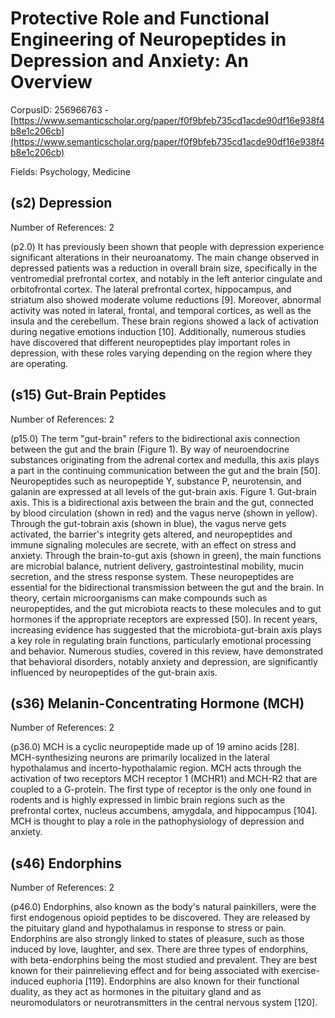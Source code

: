 # Protective Role and Functional Engineering of Neuropeptides in Depression and Anxiety: An Overview

CorpusID: 256966763 - [https://www.semanticscholar.org/paper/f0f9bfeb735cd1acde90df16e938f4b8e1c206cb](https://www.semanticscholar.org/paper/f0f9bfeb735cd1acde90df16e938f4b8e1c206cb)

Fields: Psychology, Medicine

## (s2) Depression
Number of References: 2

(p2.0) It has previously been shown that people with depression experience significant alterations in their neuroanatomy. The main change observed in depressed patients was a reduction in overall brain size, specifically in the ventromedial prefrontal cortex, and notably in the left anterior cingulate and orbitofrontal cortex. The lateral prefrontal cortex, hippocampus, and striatum also showed moderate volume reductions [9]. Moreover, abnormal activity was noted in lateral, frontal, and temporal cortices, as well as the insula and the cerebellum. These brain regions showed a lack of activation during negative emotions induction [10]. Additionally, numerous studies have discovered that different neuropeptides play important roles in depression, with these roles varying depending on the region where they are operating.
## (s15) Gut-Brain Peptides
Number of References: 2

(p15.0) The term "gut-brain" refers to the bidirectional axis connection between the gut and the brain (Figure 1). By way of neuroendocrine substances originating from the adrenal cortex and medulla, this axis plays a part in the continuing communication between the gut and the brain [50]. Neuropeptides such as neuropeptide Y, substance P, neurotensin, and galanin are expressed at all levels of the gut-brain axis. Figure 1. Gut-brain axis. This is a bidirectional axis between the brain and the gut, connected by blood circulation (shown in red) and the vagus nerve (shown in yellow). Through the gut-tobrain axis (shown in blue), the vagus nerve gets activated, the barrier's integrity gets altered, and neuropeptides and immune signaling molecules are secrete, with an effect on stress and anxiety. Through the brain-to-gut axis (shown in green), the main functions are microbial balance, nutrient delivery, gastrointestinal mobility, mucin secretion, and the stress response system. These neuropeptides are essential for the bidirectional transmission between the gut and the brain. In theory, certain microorganisms can make compounds such as neuropeptides, and the gut microbiota reacts to these molecules and to gut hormones if the appropriate receptors are expressed [50]. In recent years, increasing evidence has suggested that the microbiota-gut-brain axis plays a key role in regulating brain functions, particularly emotional processing and behavior. Numerous studies, covered in this review, have demonstrated that behavioral disorders, notably anxiety and depression, are significantly influenced by neuropeptides of the gut-brain axis.
## (s36) Melanin-Concentrating Hormone (MCH)
Number of References: 2

(p36.0) MCH is a cyclic neuropeptide made up of 19 amino acids [28]. MCH-synthesizing neurons are primarily localized in the lateral hypothalamus and incerto-hypothalamic region. MCH acts through the activation of two receptors MCH receptor 1 (MCHR1) and MCH-R2 that are coupled to a G-protein. The first type of receptor is the only one found in rodents and is highly expressed in limbic brain regions such as the prefrontal cortex, nucleus accumbens, amygdala, and hippocampus [104]. MCH is thought to play a role in the pathophysiology of depression and anxiety.
## (s46) Endorphins
Number of References: 2

(p46.0) Endorphins, also known as the body's natural painkillers, were the first endogenous opioid peptides to be discovered. They are released by the pituitary gland and hypothalamus in response to stress or pain. Endorphins are also strongly linked to states of pleasure, such as those induced by love, laughter, and sex. There are three types of endorphins, with beta-endorphins being the most studied and prevalent. They are best known for their painrelieving effect and for being associated with exercise-induced euphoria [119]. Endorphins are also known for their functional duality, as they act as hormones in the pituitary gland and as neuromodulators or neurotransmitters in the central nervous system [120].

